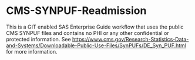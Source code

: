 # CMS-SYNPUF-Readmission
This is a GIT enabled SAS Enterprise Guide workflow that uses the public CMS SYNPUF files and contains no PHI or any other confidential or protected information. See https://www.cms.gov/Research-Statistics-Data-and-Systems/Downloadable-Public-Use-Files/SynPUFs/DE_Syn_PUF.html for more information.
